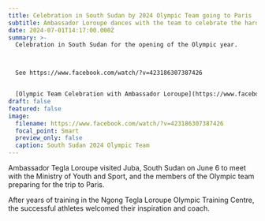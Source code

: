 ```yaml
---
title: Celebration in South Sudan by 2024 Olympic Team going to Paris
subtitle: Ambassador Loroupe dances with the team to celebrate the hard work by all
date: 2024-07-01T14:17:00.000Z
summary: >-
  Celebration in South Sudan for the opening of the Olympic year.



  See https://www.facebook.com/watch/?v=423186307387426


  [Olympic Team Celebration with Ambassador Loroupe](https://www.facebook.com/watch/?v=423186307387426)
draft: false
featured: false
image:
  filename: https://www.facebook.com/watch/?v=423186307387426
  focal_point: Smart
  preview_only: false
  caption: South Sudan 2024 Olympic Team
---
```

Ambassador Tegla Loroupe visited Juba, South Sudan on June 6 to meet with the Ministry of Youth and Sport, and the members of the Olympic team preparing for the trip to Paris.

After years of training in the Ngong Tegla Loroupe Olympic Training Centre, the successful athletes welcomed their inspiration and coach.
